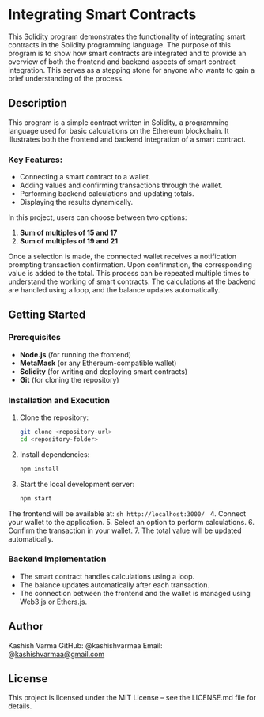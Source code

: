 # Integrating Smart Contracts

This Solidity program demonstrates the functionality of integrating smart contracts in the Solidity programming language. The purpose of this program is to show how smart contracts are integrated and to provide an overview of both the frontend and backend aspects of smart contract integration. This serves as a stepping stone for anyone who wants to gain a brief understanding of the process.

## Description

This program is a simple contract written in Solidity, a programming language used for basic calculations on the Ethereum blockchain. It illustrates both the frontend and backend integration of a smart contract.

### Key Features:
- Connecting a smart contract to a wallet.
- Adding values and confirming transactions through the wallet.
- Performing backend calculations and updating totals.
- Displaying the results dynamically.


In this project, users can choose between two options:
1. **Sum of multiples of 15 and 17**
2. **Sum of multiples of 19 and 21**

Once a selection is made, the connected wallet receives a notification prompting transaction confirmation. Upon confirmation, the corresponding value is added to the total. This process can be repeated multiple times to understand the working of smart contracts. The calculations at the backend are handled using a loop, and the balance updates automatically.

## Getting Started

### Prerequisites
- **Node.js** (for running the frontend)
- **MetaMask** (or any Ethereum-compatible wallet)
- **Solidity** (for writing and deploying smart contracts)
- **Git** (for cloning the repository)

### Installation and Execution

1. Clone the repository:
   ```sh
   git clone <repository-url>
   cd <repository-folder>
   ```
2. Install dependencies:
    ```sh
    npm install
    ```

3. Start the local development server:
    ```sh
    npm start
    ```
The frontend will be available at:
    ```sh
    http://localhost:3000/
    ```
4. Connect your wallet to the application.
5. Select an option to perform calculations.
6. Confirm the transaction in your wallet.
7. The total value will be updated automatically.

### Backend Implementation
- The smart contract handles calculations using a loop.
- The balance updates automatically after each transaction.
- The connection between the frontend and the wallet is managed using Web3.js or Ethers.js.

## Author

Kashish Varma
GitHub: @kashishvarmaa
Email: @kashishvarmaa@gmail.com

## License
This project is licensed under the MIT License – see the LICENSE.md file for details.












   
